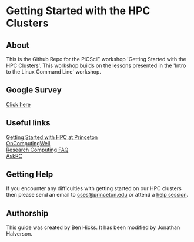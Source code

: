 # Getting Started with the HPC Clusters

## About
This is the Github Repo for the PiCSciE workshop 'Getting Started with the HPC Clusters'. This workshop builds on the lessons presented in the 'Intro to the Linux Command Line' workshop.

<!--
You can find the page, presentation and examples either in the [src/](src/) folder
or hosted via Github Pages at [https://princetonuniversity.github.io/hpc_beginning_workshop/](https://princetonuniversity.github.io/hpc_beginning_workshop/)
-->

## Google Survey
[Click here](https://forms.gle/aP9UaX7iuTuLCHrs7)

## Useful links
[Getting Started with HPC at Princeton](https://researchcomputing.princeton.edu/education/online-tutorials/getting-started)  
[OnComputingWell](https://oncomputingwell.princeton.edu)  
[Research Computing FAQ](https://researchcomputing.princeton.edu/faq)  
[AskRC](https://researchcomputing.princeton.edu/about/contact/ask-research-computing)

## Getting Help

If you encounter any difficulties with getting started on our HPC clusters then please send an email to <a href="mailto:cses@princeton.edu">cses@princeton.edu</a> or attend a <a href="https://researchcomputing.princeton.edu/education/help-sessions">help session</a>.

<!--
## About Makefile
I update the documentation directory using a Makefile to sync src/ and docs/, with
the 'Dinky' theme because its seemed apropros of Princeton. To run it, just run
`make` from the repo root.
-->

## Authorship

This guide was created by Ben Hicks. It has been modified by Jonathan Halverson.
